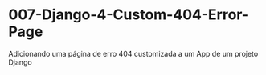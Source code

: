 # 007-Django-4-Custom-404-Error-Page
Adicionando uma página de erro 404 customizada a um App de um projeto Django

